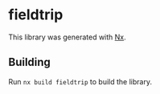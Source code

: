 # fieldtrip

This library was generated with [Nx](https://nx.dev).

## Building

Run `nx build fieldtrip` to build the library.
